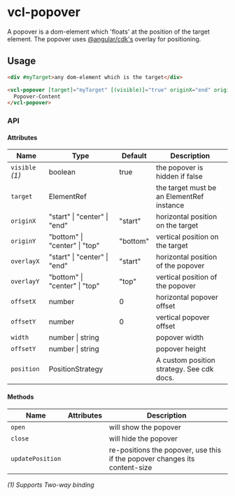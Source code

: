 # vcl-popover

A popover is a dom-element which 'floats' at the position of the target element.
The popover uses [@angular/cdk's](https://material.angular.io/cdk/overlay/overview) overlay for positioning.

## Usage

```html
<div #myTarget>any dom-element which is the target</div>

<vcl-popover [target]="myTarget" [(visible)]="true" originX="end" originY="top" overlayX="start" overlayY="top">
  Popover-Content
</vcl-popover>
```

### API

#### Attributes

Name                | Type                          | Default             | Description
------------------- | ---------------------------   | ------------------- | ------------------- 
`visible` _(1)_     | boolean                       | true                | the popover is hidden if false
`target`            | ElementRef                    |                     | the target must be an ElementRef instance
`originX`           | "start" \| "center" \| "end"  | "start"             | horizontal position on the target
`originY`           | "bottom" \| "center" \| "top"   | "bottom"            | vertical position on the target
`overlayX`          | "start" \| "center" \| "end"    | "start"             | horizontal position of the popover
`overlayY`          | "bottom" \| "center" \| "top"   | "top"               | vertical position of the popover
`offsetX`           | number                        | 0                   | horizontal popover offset
`offsetY`           | number                        | 0                   | vertical popover offset
`width`             | number \| string               |                     | popover width
`offsetY`           | number \| string               |                     | popover height
`position`          | PositionStrategy              |                     | A custom position strategy. See cdk docs.
  
#### Methods  

Name             | Attributes | Description
------------     | ---------- | --------------------------------------------------------------------------
`open`           |            | will show the popover
`close`          |            | will hide the popover
`updatePosition` |            | re-positions the popover, use this if the popover changes its content-size

_(1) Supports Two-way binding_
